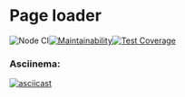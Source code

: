 # Page loader
![Node CI](https://github.com/EvgeniyKoch/backend-project-lvl3/workflows/Node%20CI/badge.svg)[![Maintainability](https://api.codeclimate.com/v1/badges/cffd34a446ffd14b15b3/maintainability)](https://codeclimate.com/github/EvgeniyKoch/backend-project-lvl3/maintainability)[![Test Coverage](https://api.codeclimate.com/v1/badges/cffd34a446ffd14b15b3/test_coverage)](https://codeclimate.com/github/EvgeniyKoch/backend-project-lvl3/test_coverage)


### Asciinema:
[![asciicast](https://asciinema.org/a/R8T6TgVM4Uxm3JoeGqX4CPXZ3.svg)](https://asciinema.org/a/R8T6TgVM4Uxm3JoeGqX4CPXZ3)
